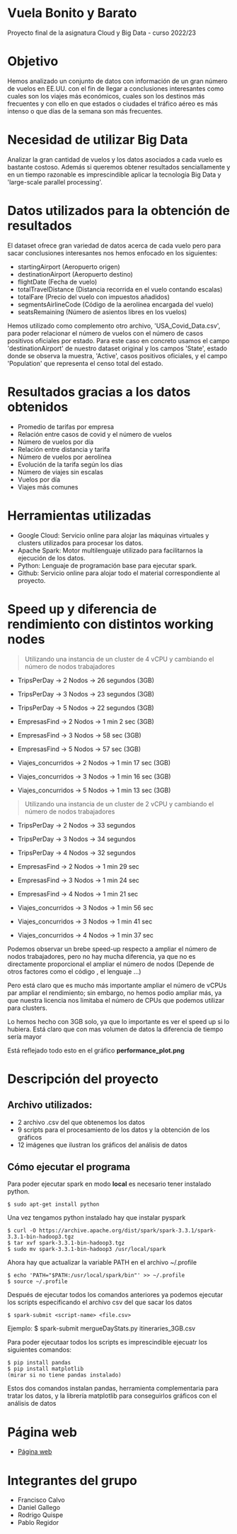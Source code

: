 # Vuela Bonito y Barato
Proyecto final de la asignatura Cloud y Big Data - curso 2022/23

# Objetivo
Hemos analizado un conjunto de datos con información de un gran número de vuelos en EE.UU. con el fin de llegar a conclusiones interesantes como cuales son los viajes más económicos, cuales son los destinos más frecuentes y con ello en que estados o ciudades el tráfico aéreo es más intenso o que días de la semana son más frecuentes.

# Necesidad de utilizar Big Data
Analizar la gran cantidad de vuelos y los datos asociados a cada vuelo es bastante costoso. Además si queremos obtener resultados senciallamente y en un tiempo razonable es imprescindible aplicar la tecnología Big Data y 'large-scale parallel processing'.

# Datos utilizados para la obtención de resultados
El dataset ofrece gran variedad de datos acerca de cada vuelo pero para sacar conclusiones interesantes nos hemos enfocado en los siguientes:

- startingAirport (Aeropuerto origen)
- destinationAirport (Aeropuerto destino)
- flightDate (Fecha de vuelo)
- totalTravelDistance (Distancia recorrida en el vuelo contando escalas)
- totalFare (Precio del vuelo con impuestos añadidos)
- segmentsAirlineCode (Código de la aerolínea encargada del vuelo)
- seatsRemaining (Número de asientos libres en los vuelos)

Hemos utilizado como complemento otro archivo, 'USA_Covid_Data.csv', para poder relacionar el número de vuelos con el número de casos positivos oficiales por estado. Para este caso en concreto usamos el campo 'destinationAirport' de nuestro dataset original y los campos 'State', estado donde se observa la muestra, 'Active', casos positivos oficiales, y el campo 'Population' que representa el censo total del estado.

# Resultados gracias a los datos obtenidos 

- Promedio de tarifas por empresa
- Relación entre casos de covid y el número de vuelos
- Número de vuelos por día
- Relación entre distancia y tarifa
- Número de vuelos por aerolínea
- Evolución de la tarifa según los días
- Número de viajes sin escalas
- Vuelos por día
- Viajes más comunes

# Herramientas utilizadas
- Google Cloud: Servicio online para alojar las máquinas virtuales y clusters utilizados para procesar los datos.
- Apache Spark: Motor multilenguaje utilizado para facilitarnos la ejecución de los datos.
- Python: Lenguaje de programación base para ejecutar spark.
- Github: Servicio online para alojar todo el material correspondiente al proyecto.

# Speed up y diferencia de rendimiento con distintos working nodes
> Utilizando una instancia de un cluster de 4 vCPU y cambiando el número de nodos trabajadores  
- TripsPerDay -> 2 Nodos -> 26 segundos (3GB)
- TripsPerDay -> 3 Nodos -> 23 segundos (3GB) 
- TripsPerDay -> 5 Nodos -> 22 segundos (3GB)

- EmpresasFind -> 2 Nodos -> 1 min 2 sec (3GB)
- EmpresasFind -> 3 Nodos -> 58 sec (3GB)
- EmpresasFind -> 5 Nodos -> 57 sec (3GB)

- Viajes_concurridos -> 2 Nodos -> 1 min 17 sec (3GB)
- Viajes_concurridos -> 3 Nodos -> 1 min 16 sec (3GB)
- Viajes_concurridos -> 5 Nodos -> 1 min 13 sec (3GB)

> Utilizando una instancia de un cluster de 2 vCPU y cambiando el número de nodos trabajadores
- TripsPerDay -> 2 Nodos -> 33 segundos 
- TripsPerDay -> 3 Nodos -> 34 segundos 
- TripsPerDay -> 4 Nodos -> 32 segundos 

- EmpresasFind -> 2 Nodos -> 1 min 29 sec 
- EmpresasFind -> 3 Nodos -> 1 min 24 sec 
- EmpresasFind -> 4 Nodos -> 1 min 21 sec  

- Viajes_concurridos -> 3 Nodos -> 1 min 56 sec  
- Viajes_concurridos -> 3 Nodos -> 1 min 41 sec  
- Viajes_concurridos -> 4 Nodos -> 1 min 37 sec 

Podemos observar un brebe speed-up respecto a ampliar el número de nodos trabajadores, pero no hay mucha diferencia, 
ya que no es directamente proporcional el ampliar el número de nodos (Depende de otros factores como el código , el lenguaje ...)

Pero está claro que es mucho más importante ampliar el número de vCPUs par ampliar el rendimiento; sin embargo, no hemos podio ampliar más,
ya que nuestra licencia nos limitaba el número de CPUs que podemos utilizar para clusters.

Lo hemos hecho con 3GB solo, ya que lo importante es ver el speed up si lo hubiera. Está claro que con mas volumen de datos 
la diferencia de tiempo sería mayor

Está reflejado todo esto en el gráfico **performance_plot.png**



# Descripción del proyecto

## Archivo utilizados:
* 2 archivo .csv del que obtenemos los datos
* 9 scripts para el procesamiento de los datos y la obtención de los gráficos
* 12 imágenes que ilustran los gráficos del análisis de datos

## Cómo ejecutar el programa
Para poder ejecutar spark en modo **local** es necesario tener instalado python.
```
$ sudo apt-get install python
```

Una vez tengamos python instalado hay que instalar pyspark
```
$ curl -O https://archive.apache.org/dist/spark/spark-3.3.1/spark-3.3.1-bin-hadoop3.tgz
$ tar xvf spark-3.3.1-bin-hadoop3.tgz
$ sudo mv spark-3.3.1-bin-hadoop3 /usr/local/spark
```
Ahora hay que actualizar la variable PATH en el archivo ~/.profile
```
$ echo 'PATH="$PATH:/usr/local/spark/bin"' >> ~/.profile
$ source ~/.profile
```
Después de ejecutar todos los comandos anteriores ya podemos ejecutar los scripts especificando el archivo csv del que sacar los datos
```
$ spark-submit <script-name> <file.csv>
```
Ejemplo: $ spark-submit mergueDayStats.py itineraries_3GB.csv

Para poder ejecutaar todos los scripts es imprescindible ejecuatr los siguientes comandos:
```
$ pip install pandas
$ pip install matplotlib
(mirar si no tiene pandas instalado)
```
Estos dos comandos instalan pandas, herramienta complementaria para tratar los datos, y la librería matplotlib para conseguirlos gráficos con el análisis de datos

# Página web
* [Página web](https://tripanalistycs.odoo.com/@/)

# Integrantes del grupo
* Francisco Calvo
* Daniel Gallego
* Rodrigo Quispe
* Pablo Regidor
